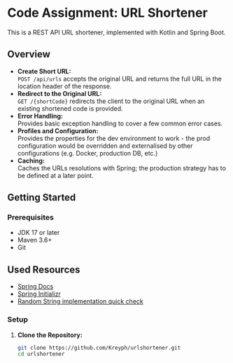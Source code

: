 # Code Assignment: URL Shortener

This is a REST API URL shortener, implemented with Kotlin and Spring Boot.

## Overview

- **Create Short URL:**  
  `POST /api/urls` accepts the original URL and returns the full URL in the location header of the response.
- **Redirect to the Original URL:**  
  `GET /{shortCode}` redirects the client to the original URL when an existing shortened code is provided.
- **Error Handling:**  
  Provides basic exception handling to cover a few common error cases.
- **Profiles and Configuration:**  
  Provides the properties for the dev environment to work - the prod configuration would be overridden and externalised by other configurations (e.g. Docker, production DB, etc.)
- **Caching:**  
Caches the URLs resolutions with Spring; the production strategy has to be defined at a later point.

## Getting Started

### Prerequisites

- JDK 17 or later
- Maven 3.6+
- Git

## Used Resources

- [Spring Docs](https://docs.spring.io/spring-framework/reference/index.html)
- [Spring Initializr](https://start.spring.io/)
- [Random String implementation quick check](https://stackoverflow.com/questions/20536566/creating-a-random-string-with-a-z-and-0-9-in-java)

### Setup

1. **Clone the Repository:**
   ```bash
   git clone https://github.com/Kreyph/urlshortener.git
   cd urlshortener
